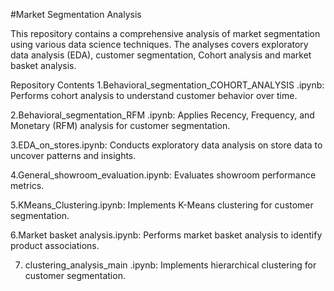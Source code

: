 #Market Segmentation Analysis

This repository contains a comprehensive analysis of market segmentation using various data science techniques. The analyses  covers exploratory data analysis (EDA), customer segmentation, Cohort analysis and market basket analysis.

Repository Contents
1.Behavioral_segmentation_COHORT_ANALYSIS .ipynb: Performs cohort analysis to understand customer behavior over time.

2.Behavioral_segmentation_RFM .ipynb: Applies Recency, Frequency, and Monetary (RFM) analysis for customer segmentation.

3.EDA_on_stores.ipynb: Conducts exploratory data analysis on store data to uncover patterns and insights.

4.General_showroom_evaluation.ipynb: Evaluates showroom performance metrics.

5.KMeans_Clustering.ipynb: Implements K-Means clustering for customer segmentation.

6.Market basket analysis.ipynb: Performs market basket analysis to identify product associations.

7. clustering_analysis_main .ipynb: Implements hierarchical clustering for customer segmentation.


